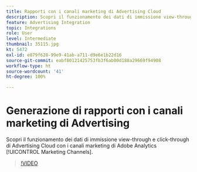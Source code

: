 ```yaml
---
title: Rapporti con i canali marketing di Advertising Cloud
description: Scopri il funzionamento dei dati di immissione view-through e click-through di Advertising Cloud con i canali marketing di Adobe Analytics.
feature: Advertising Integration
topic: Integrations
role: User
level: Intermediate
thumbnail: 35115.jpg
kt: 5472
exl-id: e879f628-99e9-41ab-a711-d9e6e1b22d16
source-git-commit: eabf80121425753fb3f6ab00d188a29669f94908
workflow-type: ht
source-wordcount: '41'
ht-degree: 100%

---
```


# Generazione di rapporti con i canali marketing di Advertising

Scopri il funzionamento dei dati di immissione view-through e click-through di Advertising Cloud con i canali marketing di Adobe Analytics [!UICONTROL Marketing Channels].

>[!VIDEO](https://video.tv.adobe.com/v/35115/?quality=12&learn=on)
